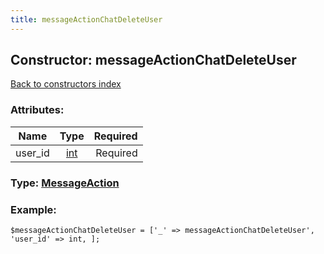```yaml
---
title: messageActionChatDeleteUser
---
```

## Constructor: messageActionChatDeleteUser  
[Back to constructors index](index.md)



### Attributes:

| Name     |    Type       | Required |
|----------|:-------------:|---------:|
|user\_id|[int](../types/int.md) | Required|



### Type: [MessageAction](../types/MessageAction.md)


### Example:

```
$messageActionChatDeleteUser = ['_' => messageActionChatDeleteUser', 'user_id' => int, ];
```